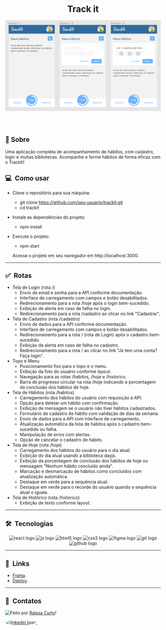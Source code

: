 <h1 align="center">Track it</h1>

![Imagem 1](./layout-projeto.png "Imagem 1")

<br></br>

 ## 📝 Sobre
 Uma aplicação completa de acompanhamento de hábitos, com cadastro, login e muitas bibliotecas. Acompanhe e forme hábitos de forma eficaz com o TrackIt!

## 💻 &nbsp;Como usar

- Clone o repositório para sua máquina:
    - git clone https://github.com/seu-usuario/trackit.git
    - cd trackit

- Instale as dependências do projeto:
    - npm install


- Execute o projeto:
    - npm start

    Acesse o projeto em seu navegador em http://localhost:3000.
<hr/>

## ✅ &nbsp;Rotas

- Tela de Login (rota /)
    - Envio de email e senha para a API conforme documentação.
    - Interface de carregamento com campos e botão desabilitados.
    - Redirecionamento para a rota /hoje após o login bem-sucedido.
    - Exibição de alerta em caso de falha no login.
    - Redirecionamento para a rota /cadastro ao clicar no link "Cadastrar".
- Tela de Cadastro (rota /cadastro)
    - Envio de dados para a API conforme documentação.
    - Interface de carregamento com campos e botão desabilitados.
    - Redirecionamento para a rota / (rota de Login) após o cadastro bem-sucedido.
    - Exibição de alerta em caso de falha no cadastro.
    - Redirecionamento para a rota / ao clicar no link "Já tem uma conta? Faça login".
- Topo e Menu
    - Posicionamento fixo para o topo e o menu.
    - Exibição da foto do usuário conforme layout.
    - Navegação para as rotas /habitos, /hoje e /historico.
    - Barra de progresso circular na rota /hoje indicando a porcentagem de conclusão dos hábitos de hoje.
- Tela de Hábitos (rota /habitos)
    - Carregamento dos hábitos do usuário com requisição à API.
    - Opção para deletar um hábito com confirmação.
    - Exibição de mensagem se o usuário não tiver hábitos cadastrados.
    - Formulário de cadastro de hábito com validação de dias da semana.
    - Envio de dados para a API com interface de carregamento.
    - Atualização automática da lista de hábitos após o cadastro bem-sucedido ou falha.
    - Manipulação de erros com alertas.
    - Opção de cancelar o cadastro de hábito.
- Tela de Hoje (rota /hoje)
    - Carregamento dos hábitos do usuário para o dia atual.
    - Exibição do dia atual usando a biblioteca dayjs.
    - Exibição da porcentagem de conclusão dos hábitos de hoje ou mensagem "Nenhum hábito concluído ainda".
    - Marcação e desmarcação de hábitos como concluídos com atualização automática.
    - Destaque em verde para a sequência atual.
    - Destaque em verde para o recorde do usuário quando a sequência atual o iguala.
- Tela de Histórico (rota /historico)
    - Exibição de texto conforme layout.
<hr/>

## 🛠 &nbsp;Tecnologias
<div align="center">
  <img src="https://cdn.jsdelivr.net/gh/devicons/devicon/icons/react/react-original.svg" height="40" width="52" alt="react logo"  />
  <img src="https://cdn.jsdelivr.net/gh/devicons/devicon/icons/javascript/javascript-original.svg" height="40" width="52" alt="js logo"  />
  <img src="https://cdn.jsdelivr.net/gh/devicons/devicon/icons/html5/html5-original.svg" height="40" width="52" alt="html5 logo"  />
  <img src="https://cdn.jsdelivr.net/gh/devicons/devicon/icons/css3/css3-original.svg" height="40" width="52" alt="css3 logo"  />
  <img src="https://cdn.jsdelivr.net/gh/devicons/devicon/icons/figma/figma-original.svg" height="40" width="52" alt="figma logo"   />        
  <img src="https://cdn.jsdelivr.net/gh/devicons/devicon/icons/git/git-original.svg" height="40" width="52" alt="git logo"  />
  <img src="https://cdn.jsdelivr.net/gh/devicons/devicon/icons/github/github-original.svg" height="40" width="52" alt="github logo" />                                   
</div>
<hr/>

## 🚀 &nbsp;Links

- [Figma](https://www.figma.com/file/3r8MSf9dIPuFlvZHuHTZXF/TrackIt?node-id=0%3A1&t=Dh5InK9yGfFESOP0-0).<br/>
- [Deploy](https://projeto11-trackit-xi-seven.vercel.app/).<br/>

<hr/>

## 💬 &nbsp;Contatos
<img align="left" src="https://avatars.githubusercontent.com/curtyraissa?size=100">

Feito por [Raissa Curty](https://github.com/curtyraissa)!

<a href="https://www.linkedin.com/in/raissa-curty/" target="_blank">
    <img style="border-radius:50%;" src="https://raw.githubusercontent.com/maurodesouza/profile-readme-generator/master/src/assets/icons/social/linkedin/default.svg" width="52" height="40" alt="linkedin logo"  />
  </a>&nbsp;